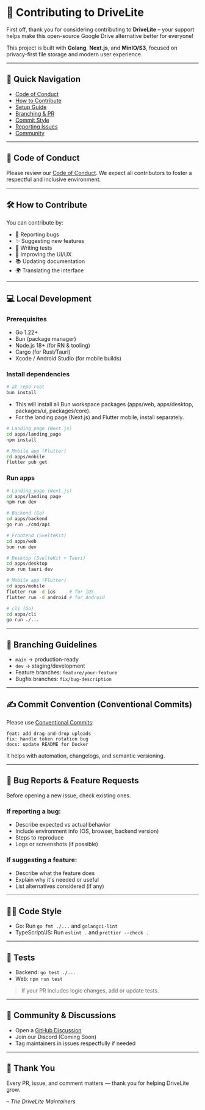 # 🤝 Contributing to DriveLite

First off, thank you for considering contributing to **DriveLite** – your support helps make this open-source Google Drive alternative better for everyone!

This project is built with **Golang**, **Next.js**, and **MinIO/S3**, focused on privacy-first file storage and modern user experience.

---

## 🧭 Quick Navigation

- [Code of Conduct](#-code-of-conduct)
- [How to Contribute](#-how-to-contribute)
- [Setup Guide](#-local-development)
- [Branching & PR](#-branching-guidelines)
- [Commit Style](#-commit-convention)
- [Reporting Issues](#-bug-reports--feature-requests)
- [Community](#-community--discussions)

---

## 📜 Code of Conduct

Please review our [Code of Conduct](./CODE_OF_CONDUCT.md). We expect all contributors to foster a respectful and inclusive environment.

---

## 🛠 How to Contribute

You can contribute by:

- 🐛 Reporting bugs
- ✨ Suggesting new features
- 🧪 Writing tests
- 🎨 Improving the UI/UX
- 📚 Updating documentation
- 🌍 Translating the interface

---

## 💻 Local Development

### Prerequisites

- Go 1.22+
- Bun (package manager)
- Node.js 18+ (for RN & tooling)
- Cargo (for Rust/Tauri)
- Xcode / Android Studio (for mobile builds)

### Install dependencies

```bash
# at repo root
bun install
```

- This will install all Bun workspace packages (apps/web, apps/desktop, packages/ui, packages/core).
- For the landing page (Next.js) and Flutter mobile, install separately.

```bash
# Landing_page (Next.js)
cd apps/landing_page
npm install

# Mobile app (Flutter)
cd apps/mobile
flutter pub get
```

### Run apps

```bash
# Landing_page (Next.js)
cd apps/landing_page
npm run dev

# Backend (Go)
cd apps/backend
go run ./cmd/api

# Frontend (SvelteKit)
cd apps/web
bun run dev

# Desktop (SvelteKit + Tauri)
cd apps/desktop
bun run tauri dev

# Mobile app (Flutter)
cd apps/mobile
flutter run -d ios     # for iOS
flutter run -d android # for Android

# cli (Go)
cd apps/cli
go run ./...

```

---

## 🌿 Branching Guidelines

- `main` → production-ready
- `dev` → staging/development
- Feature branches: `feature/your-feature`
- Bugfix branches: `fix/bug-description`

---

## ✍️ Commit Convention (Conventional Commits)

Please use [Conventional Commits](https://www.conventionalcommits.org):

```
feat: add drag-and-drop uploads
fix: handle token rotation bug
docs: update README for Docker
```

It helps with automation, changelogs, and semantic versioning.

---

## 🐞 Bug Reports & Feature Requests

Before opening a new issue, check existing ones.

### If reporting a bug:

- Describe expected vs actual behavior
- Include environment info (OS, browser, backend version)
- Steps to reproduce
- Logs or screenshots (if possible)

### If suggesting a feature:

- Describe what the feature does
- Explain why it's needed or useful
- List alternatives considered (if any)

---

## 🧑‍💻 Code Style

- Go: Run `go fmt ./...` and `golangci-lint`
- TypeScript/JS: Run `eslint .` and `prettier --check .`

---

## 🧪 Tests

- Backend: `go test ./...`
- Web: `npm run test`

> If your PR includes logic changes, add or update tests.

---

## 💬 Community & Discussions

- Open a [GitHub Discussion](https://github.com/Moukhtar-youssef/DriveLite/discussions)
- Join our Discord (Coming Soon)
- Tag maintainers in issues respectfully if needed

---

## 🙌 Thank You

Every PR, issue, and comment matters — thank you for helping DriveLite grow.

_– The DriveLite Maintainers_
